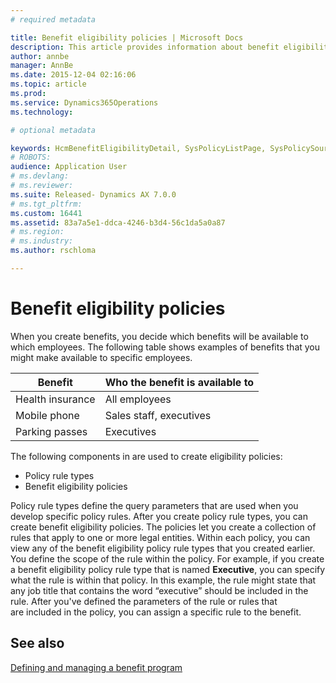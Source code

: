 ```yaml
---
# required metadata

title: Benefit eligibility policies | Microsoft Docs
description: This article provides information about benefit eligibility policies, which help you define who is eligible for specific benefits.
author: annbe
manager: AnnBe
ms.date: 2015-12-04 02:16:06
ms.topic: article
ms.prod: 
ms.service: Dynamics365Operations
ms.technology: 

# optional metadata

keywords: HcmBenefitEligibilityDetail, SysPolicyListPage, SysPolicySourceDocumentRuleType
# ROBOTS: 
audience: Application User
# ms.devlang: 
# ms.reviewer: 
ms.suite: Released- Dynamics AX 7.0.0
# ms.tgt_pltfrm: 
ms.custom: 16441
ms.assetid: 83a7a5e1-ddca-4246-b3d4-56c1da5a0a87
# ms.region: 
# ms.industry: 
ms.author: rschloma

---
```


# Benefit eligibility policies

When you create benefits, you decide which benefits will be available to which employees. The following table shows examples of benefits that you might make available to specific employees.

| Benefit          | Who the benefit is available to |
|------------------|---------------------------------|
| Health insurance | All employees                   |
| Mobile phone     | Sales staff, executives         |
| Parking passes   | Executives                      |

The following components in are used to create eligibility policies:

-   Policy rule types
-   Benefit eligibility policies

Policy rule types define the query parameters that are used when you develop specific policy rules. After you create policy rule types, you can create benefit eligibility policies. The policies let you create a collection of rules that apply to one or more legal entities. Within each policy, you can view any of the benefit eligibility policy rule types that you created earlier. You define the scope of the rule within the policy. For example, if you create a benefit eligibility policy rule type that is named **Executive**, you can specify what the rule is within that policy. In this example, the rule might state that any job title that contains the word “executive” should be included in the rule. After you've defined the parameters of the rule or rules that are included in the policy, you can assign a specific rule to the benefit.

See also
--------

[Defining and managing a benefit program](http://ax.help.dynamics.com/en/wiki/managing-benefit-program/)

